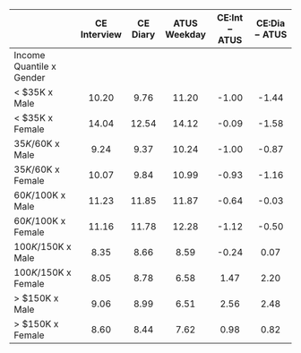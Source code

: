 
|                      | CE<br>Interview |  CE<br>Diary | ATUS<br>Weekday | CE:Int &minus; ATUS | CE:Dia &minus; ATUS |
| -------------------- | :----------: | :----------: | :----------: | :----------: | :----------: |
| Income Quantile x Gender |              |              |              |              |              |
|     < $35K x Male    |        10.20 |         9.76 |        11.20 |        -1.00 |        -1.44 |
|     < $35K x Female  |        14.04 |        12.54 |        14.12 |        -0.09 |        -1.58 |
|  $35K/$60K x Male    |         9.24 |         9.37 |        10.24 |        -1.00 |        -0.87 |
|  $35K/$60K x Female  |        10.07 |         9.84 |        10.99 |        -0.93 |        -1.16 |
|  $60K/$100K x Male   |        11.23 |        11.85 |        11.87 |        -0.64 |        -0.03 |
|  $60K/$100K x Female |        11.16 |        11.78 |        12.28 |        -1.12 |        -0.50 |
| $100K/$150K x Male   |         8.35 |         8.66 |         8.59 |        -0.24 |         0.07 |
| $100K/$150K x Female |         8.05 |         8.78 |         6.58 |         1.47 |         2.20 |
|     > $150K x Male   |         9.06 |         8.99 |         6.51 |         2.56 |         2.48 |
|     > $150K x Female |         8.60 |         8.44 |         7.62 |         0.98 |         0.82 |

